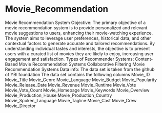 # Movie_Recommendation

Movie Recommendation System
Objective:
The primary objective of a movie recommendation system is to provide personalized and relevant movie suggestions to users, enhancing their movie-watching experience.
The system aims to leverage user preferences, historical data, and other contextual factors to generate accurate and tailored recommendations.
By understanding individual tastes and interests, the objective is to present users with a curated list of movies they are likely to enjoy, increasing user engagement and satisfaction.
Types of Recommender Systems:
Content-Based Movie Recommendation Systems
Collaborative Filtering Movie Recommendation Systems
Data info:
The data set is taken from the github of YBI foundation
The data set contains the following columns
Movie_ID
Movie_Title
Movie_Genre
Movie_Language
Movie_Budget
Movie_Popularity
Movie_Release_Date
Movie_Revenue
Movie_Runtime
Movie_Vote
Movie_Vote_Count
Movie_Homepage
Movie_Keywords
Movie_Overview
Movie_Production_House
Movie_Production_Country
Movie_Spoken_Language
Movie_Tagline
Movie_Cast
Movie_Crew
Movie_Director
